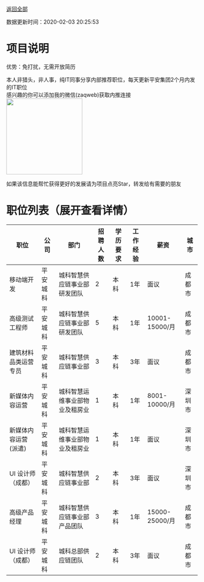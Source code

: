 [返回全部](https://github.com/zaqweb/PA-IT-JOBS/)

数据更新时间：2020-02-03 20:25:53
# 项目说明

优势：免打扰，无需开放简历

本人非猎头，非人事，纯IT同事分享内部推荐职位，每天更新平安集团2个月内发的IT职位  
感兴趣的你可以添加我的微信(zaqweb)获取内推连接  
<img src="https://github.com/zaqweb/PA-IT-JOBS/blob/master/WechatICode.jpeg"  height="200" width="200">

如果该信息能帮忙获得更好的发展请为项目点亮Star，转发给有需要的朋友
# 职位列表（展开查看详情）

|职位|公司|部门|招聘人数|学历要求|工作经验|薪资|城市|
|---|---|---|---|---|---|---|---|
|移动端开发|平安城科|城科智慧供应链事业部研发团队|2|本科|1年|面议|成都市|
|高级测试工程师|平安城科|城科智慧供应链事业部研发团队|5|本科|1年|10001-15000/月|成都市|
|建筑材料品类运营专员|平安城科|城科智慧供应链事业部|3|本科|3年|面议|成都市|
|新媒体内容运营|平安城科|城科智慧运维事业部物业及租房业|1|本科|1年|8001-10000/月|深圳市|
|新媒体内容运营(派遣)|平安城科|城科智慧运维事业部物业及租房业|1|本科|1年|面议|深圳市|
|UI 设计师（成都）|平安城科|城科智慧供应链事业部|2|本科|3年|面议|深圳市|
|高级产品经理|平安城科|城科智慧供应链事业部产品团队|3|本科|1年|15000-25000/月|成都市|
|UI 设计师（成都）|平安城科|城科总部供应链团队|2|本科|3年|面议|成都市|





